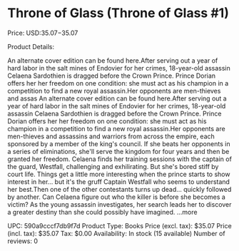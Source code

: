 # Throne of Glass (Throne of Glass #1)

Price: USD:$35.07-$35.07

Product Details:

An alternate cover edition can be found here.After serving out a year of hard labor in the salt mines of Endovier for her crimes, 18-year-old assassin Celaena Sardothien is dragged before the Crown Prince. Prince Dorian offers her her freedom on one condition: she must act as his champion in a competition to find a new royal assassin.Her opponents are men-thieves and assas An alternate cover edition can be found here.After serving out a year of hard labor in the salt mines of Endovier for her crimes, 18-year-old assassin Celaena Sardothien is dragged before the Crown Prince. Prince Dorian offers her her freedom on one condition: she must act as his champion in a competition to find a new royal assassin.Her opponents are men-thieves and assassins and warriors from across the empire, each sponsored by a member of the king's council. If she beats her opponents in a series of eliminations, she'll serve the kingdom for four years and then be granted her freedom. Celaena finds her training sessions with the captain of the guard, Westfall, challenging and exhilirating. But she's bored stiff by court life. Things get a little more interesting when the prince starts to show interest in her... but it's the gruff Captain Westfall who seems to understand her best.Then one of the other contestants turns up dead... quickly followed by another. Can Celaena figure out who the killer is before she becomes a victim? As the young assassin investigates, her search leads her to discover a greater destiny than she could possibly have imagined. ...more

UPC: 590a9cccf7db9f7d
Product Type: Books
Price (excl. tax): $35.07
Price (incl. tax): $35.07
Tax: $0.00
Availability: In stock (15 available)
Number of reviews: 0